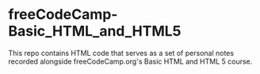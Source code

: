# freeCodeCamp-Basic_HTML_and_HTML5
This repo contains HTML code that serves as a set of personal notes recorded alongside freeCodeCamp.org's Basic HTML and HTML 5 course.
